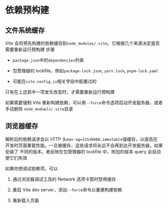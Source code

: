 # 依赖预构建

## 文件系统缓存

Vite 会将预先构建的依赖缓存到`node_modules/.vite`。它根据几个来源决定是否需要重新运行预构建
步骤

- `package.json`中的`dependencies`列表

- 包管理器的 lockfile，例如`package-lock.json`, `yarn.lock`, `pnpm-lock.yaml`

- 可能在`vite.config.js`相关字段中配置过的

只有在上述其中一项发生改变时，才需要重新运行预构建

如果需要强制 Vite 重新构建依赖，可以用`--force`命令选项启动开发服务器，或者手动删除
`node_moduels/.vite`目录

## 浏览器缓存

解析后的依赖请求会以 hTTP 头`max-ag=31536000,immutable`强缓存，以提高在
开发时页面重载性能。一旦被缓存，这些请求将永远不会再到达开发服务器。如果安装了
不同的版本，者反映在包管理器的 lockfile 中，附加的版本 query 会自动使它们失效

如果你想调试依赖项，可以

1. 通过浏览器调试工具的 Network 选项卡暂时禁用缓存

1. 重启 Vite dev server，添加`--force`命令以重建构建依赖

1. 重新载入页面
